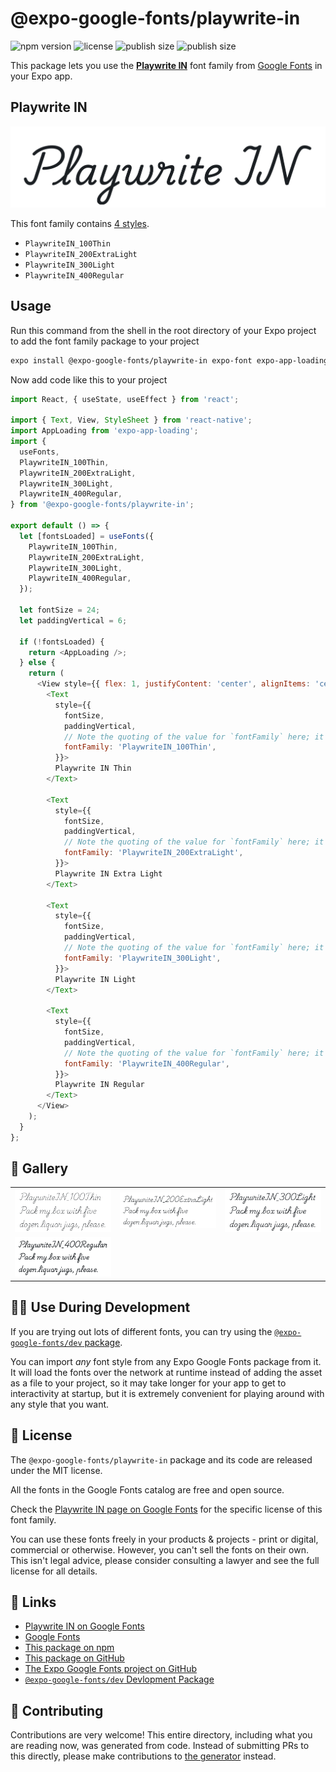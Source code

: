 # @expo-google-fonts/playwrite-in

![npm version](https://flat.badgen.net/npm/v/@expo-google-fonts/playwrite-in)
![license](https://flat.badgen.net/github/license/expo/google-fonts)
![publish size](https://flat.badgen.net/packagephobia/install/@expo-google-fonts/playwrite-in)
![publish size](https://flat.badgen.net/packagephobia/publish/@expo-google-fonts/playwrite-in)

This package lets you use the [**Playwrite IN**](https://fonts.google.com/specimen/Playwrite+IN) font family from [Google Fonts](https://fonts.google.com/) in your Expo app.

## Playwrite IN

![Playwrite IN](./font-family.png)

This font family contains [4 styles](#-gallery).

- `PlaywriteIN_100Thin`
- `PlaywriteIN_200ExtraLight`
- `PlaywriteIN_300Light`
- `PlaywriteIN_400Regular`

## Usage

Run this command from the shell in the root directory of your Expo project to add the font family package to your project
```sh
expo install @expo-google-fonts/playwrite-in expo-font expo-app-loading
```

Now add code like this to your project
```js
import React, { useState, useEffect } from 'react';

import { Text, View, StyleSheet } from 'react-native';
import AppLoading from 'expo-app-loading';
import {
  useFonts,
  PlaywriteIN_100Thin,
  PlaywriteIN_200ExtraLight,
  PlaywriteIN_300Light,
  PlaywriteIN_400Regular,
} from '@expo-google-fonts/playwrite-in';

export default () => {
  let [fontsLoaded] = useFonts({
    PlaywriteIN_100Thin,
    PlaywriteIN_200ExtraLight,
    PlaywriteIN_300Light,
    PlaywriteIN_400Regular,
  });

  let fontSize = 24;
  let paddingVertical = 6;

  if (!fontsLoaded) {
    return <AppLoading />;
  } else {
    return (
      <View style={{ flex: 1, justifyContent: 'center', alignItems: 'center' }}>
        <Text
          style={{
            fontSize,
            paddingVertical,
            // Note the quoting of the value for `fontFamily` here; it expects a string!
            fontFamily: 'PlaywriteIN_100Thin',
          }}>
          Playwrite IN Thin
        </Text>

        <Text
          style={{
            fontSize,
            paddingVertical,
            // Note the quoting of the value for `fontFamily` here; it expects a string!
            fontFamily: 'PlaywriteIN_200ExtraLight',
          }}>
          Playwrite IN Extra Light
        </Text>

        <Text
          style={{
            fontSize,
            paddingVertical,
            // Note the quoting of the value for `fontFamily` here; it expects a string!
            fontFamily: 'PlaywriteIN_300Light',
          }}>
          Playwrite IN Light
        </Text>

        <Text
          style={{
            fontSize,
            paddingVertical,
            // Note the quoting of the value for `fontFamily` here; it expects a string!
            fontFamily: 'PlaywriteIN_400Regular',
          }}>
          Playwrite IN Regular
        </Text>
      </View>
    );
  }
};

```

## 🔡 Gallery


||||
|-|-|-|
|![PlaywriteIN_100Thin](./PlaywriteIN_100Thin.ttf.png)|![PlaywriteIN_200ExtraLight](./PlaywriteIN_200ExtraLight.ttf.png)|![PlaywriteIN_300Light](./PlaywriteIN_300Light.ttf.png)||
|![PlaywriteIN_400Regular](./PlaywriteIN_400Regular.ttf.png)||||


## 👩‍💻 Use During Development

If you are trying out lots of different fonts, you can try using the [`@expo-google-fonts/dev` package](https://github.com/expo/google-fonts/tree/master/font-packages/dev#readme).

You can import *any* font style from any Expo Google Fonts package from it. It will load the fonts
over the network at runtime instead of adding the asset as a file to your project, so it may take longer
for your app to get to interactivity at startup, but it is extremely convenient
for playing around with any style that you want.

## 📖 License

The `@expo-google-fonts/playwrite-in` package and its code are released under the MIT license.

All the fonts in the Google Fonts catalog are free and open source.

Check the [Playwrite IN page on Google Fonts](https://fonts.google.com/specimen/Playwrite+IN) for the specific license of this font family.

You can use these fonts freely in your products & projects - print or digital, commercial or otherwise. However, you can't sell the fonts on their own. This isn't legal advice, please consider consulting a lawyer and see the full license for all details.

## 🔗 Links

- [Playwrite IN on Google Fonts](https://fonts.google.com/specimen/Playwrite+IN)
- [Google Fonts](https://fonts.google.com/)
- [This package on npm](https://www.npmjs.com/package/@expo-google-fonts/playwrite-in)
- [This package on GitHub](https://github.com/expo/google-fonts/tree/master/font-packages/playwrite-in)
- [The Expo Google Fonts project on GitHub](https://github.com/expo/google-fonts)
- [`@expo-google-fonts/dev` Devlopment Package](https://github.com/expo/google-fonts/tree/master/font-packages/dev)

## 🤝 Contributing

Contributions are very welcome! This entire directory, including what you are reading now, was generated from code. Instead of submitting PRs to this directly, please make contributions to [the generator](https://github.com/expo/google-fonts/tree/master/packages/generator) instead.
